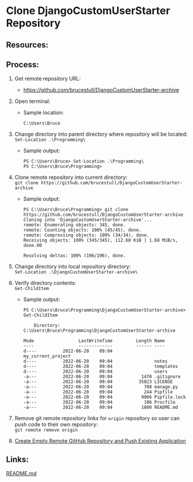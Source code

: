 # Clone DjangoCustomUserStarter Repository

## Resources:

## Process:
1. Get remote repository URL:
    * https://github.com/brucestull/DjangoCustomUserStarter-archive
1. Open terminal:
    * Sample location:
        ```
        C:\Users\Bruce
        ```
1. Change directory into parent directory where repository will be located:  
`Set-Location .\Programming\`
    * Sample output:
        ```
        PS C:\Users\Bruce> Set-Location .\Programming\
        PS C:\Users\Bruce\Programming>
        ```
1. Clone remote repository into current directory:  
`git clone https://github.com/brucestull/DjangoCustomUserStarter-archive`
    * Sample output:
        ```
        PS C:\Users\Bruce\Programming> git clone https://github.com/brucestull/DjangoCustomUserStarter-archive
        Cloning into 'DjangoCustomUserStarter-archive'...
        remote: Enumerating objects: 345, done.
        remote: Counting objects: 100% (45/45), done.
        remote: Compressing objects: 100% (34/34), done.
        Receiving objects: 100% (345/345), 112.60 KiB | 1.68 MiB/s, done.00

        Resolving deltas: 100% (196/196), done.
        ```
1. Change directory into local repository directory:  
`Set-Location .\DjangoCustomUserStarter-archive\`
1. Verify directory contents:  
`Get-ChildItem`
    * Sample output:
        ```
        PS C:\Users\Bruce\Programming\DjangoCustomUserStarter-archive> Get-ChildItem

            Directory: C:\Users\Bruce\Programming\DjangoCustomUserStarter-archive

        Mode                 LastWriteTime         Length Name
        ----                 -------------         ------ ----
        d----          2022-06-20    09:04                my_current_project
        d----          2022-06-20    09:04                notes
        d----          2022-06-20    09:04                templates
        d----          2022-06-20    09:04                users
        -a---          2022-06-20    09:04           1470 .gitignore
        -a---          2022-06-20    09:04          35823 LICENSE
        -a---          2022-06-20    09:04            708 manage.py
        -a---          2022-06-20    09:04            244 Pipfile
        -a---          2022-06-20    09:04           9066 Pipfile.lock
        -a---          2022-06-20    09:04            106 Procfile
        -a---          2022-06-20    09:04           1800 README.md
        ```
1. Remove git remote repository links for `origin` repository so user can push code to their own repository:  
`git remote remove origin`

1. [Create Empty Remote GitHub Repository and Push Existing Application](create_empty_remote_repo_push_existing_application.md)


## Links:
[README.md](../README.md)